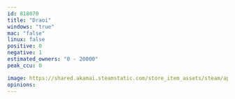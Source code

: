 ```yaml
---
id: 818070
title: "Draoi"
windows: "true"
mac: "false"
linux: false
positive: 0
negative: 1
estimated_owners: "0 - 20000"
peak_ccu: 0

image: https://shared.akamai.steamstatic.com/store_item_assets/steam/apps/818070/header.jpg?t=1538077745
opinions:
---
```

